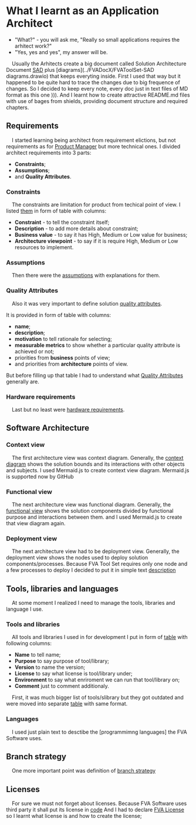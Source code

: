 # What I learnt as an Application Architect
- "What?" - you will ask me, "Really so small applications requires the arhitect work?"
- "Yes, yes and yes", my answer will be.

&nbsp;&nbsp;&nbsp; Usually the Arhitects create a big document called Solution Architecture Document [SAD](../FVADocX/FVAToolSet-SAD.docx) plus [diagrams](../FVADocX/FVAToolSet-SAD diagrams.drawio) that keeps everyting inside.
First I used that way but it happened to be quite hard to trace the changes due to big frequence of changes.
So I decided to keep every note, every doc just in text files of MD format as this one ))).
And I learnt how to create attractive README.md files with use of bages from shields, providing document structure and  required chapters.

## Requirements 
&nbsp;&nbsp;&nbsp; I started learning being architect from requirement elictions, but not requirements as for [Product Manager](./LEARNT_AS_PM.md) but more technical ones.
I divided architect requirements into 3 parts:
- **Constraints**;
- **Assumptions**;
- and **Quality Attributes**.

### Constraints
&nbsp;&nbsp;&nbsp; The constraints are limitation for product from techical point of view.
I listed [them](./REQUIREMENTS_SA.md#constraints) in form of table with columns:
- **Constraint** - to tell the constraint itself;
- **Description** - to add more details about constraint;
- **Business value** - to say it has High, Medium or Low value for business;
- **Architecture viewpoint** - to say if it is require High, Medium or Low resources to implement.

### Assumptions
&nbsp;&nbsp;&nbsp; Then there were the [assumptions](./REQUIREMENTS_SA.md#assumptions) with explanations for them. 

### Quality Attributes
&nbsp;&nbsp;&nbsp; Also it was very important to define solution [quality attributes](./QUALITYATTRIBUTES_FVA.md).

It is provided in form of table with columns:
- **name**; 
- **description**;
- **motivation** to tell rationale for selecting;
- **measurable metrics** to show whether a particular quality attribute is achieved or not;
- priorities from **business** points of view;
- and priorities from **architecture** points of view.

But before filling up that table I had to understand what [Quality Attributes](./QUALITYATTRIBUTES.md) generally are.

### Hardware requirements
&nbsp;&nbsp;&nbsp; Last but no least were [hardware requirements](./REQUIREMENTS_HW.md).

## Software Architecture

### Context view 
&nbsp;&nbsp;&nbsp; The first architecture view was context diagram.
Generally, the [context diagram](./VIEWCONTEXT.md) shows the solution bounds and its interactions with other objects and subjects.
I used Mermaid.js to create context view diagram.
Mermaid.js is supported now by GitHub 

### Functional view
&nbsp;&nbsp;&nbsp; The next architecture view was functional diagram.
Generally, the [functional view](./VIEWFUNCTIONAL.md) shows the solution components divided by functional purpose and interactions between them.
and I used Mermaid.js to create that view diagram again.

### Deployment view
&nbsp;&nbsp;&nbsp; The next architecture view had to be deployment view.
Generally, the deployment view shows the nodes used to deploy solution components/processes.
Because FVA Tool Set requires only one node and a few processes to deploy I decided to put it in simple text [description](./DEPLOYMENTAPPROACH.md)

## Tools, libraries and languages
&nbsp;&nbsp;&nbsp; At some moment I realized I need to manage the tools, libraries and language I use.
 
### Tools and libraries 
&nbsp;&nbsp;&nbsp; All tools and libraries I used in for development I put in form of [table](./DEPENDENCIES.md) with following columns:
- **Name** to tell name;
- **Purpose** to say purpose of tool/library;
- **Version** to name the version;
- **License** to say what license is tool/library under;
- **Environment** to say what enriroment we can run that tool/library on;
- **Comment** just to comment additionaly. 

&nbsp;&nbsp;&nbsp; First, it was much bigger list of tools/slibrary but they got outdated and were moved into separate [table](./DEPENDENCIES_OLD.md) with same format.

### Languages
&nbsp;&nbsp;&nbsp; I used just plain text to desctibe the [programmimng languages] the FVA Software uses.

## Branch strategy
&nbsp;&nbsp;&nbsp; One more important point was definition of [branch strategy](./BUILD_RELEASE.md#branchstrategy) 

## Licenses 
&nbsp;&nbsp;&nbsp; For sure we must not forget about licenses.
Because FVA Software uses third party it shall put its license in [code](../FVACommonLib/LICENSE)
And I had to declare [FVA License](./LICENSE.md) so I learnt what license is and how to create the license;
 